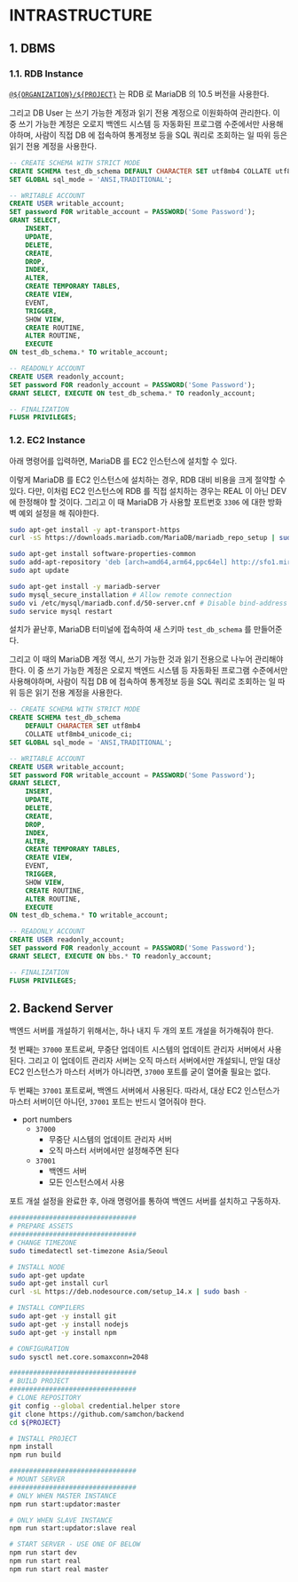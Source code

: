 # INTRASTRUCTURE
## 1. DBMS
### 1.1. RDB Instance
[`@${ORGANIZATION}/${PROJECT}`](https://github.com/samchon/backend) 는 RDB 로 MariaDB 의 10.5 버전을 사용한다.

그리고 DB User 는 쓰기 가능한 계정과 읽기 전용 계정으로 이원화하여 관리한다. 이 중 쓰기 가능한 계정은 오로지 백엔드 시스템 등 자동화된 프로그램 수준에서만 사용해야하며, 사람이 직접 DB 에 접속하여 통계정보 등을 SQL 쿼리로 조회하는 일 따위 등은 읽기 전용 계정을 사용한다.

```sql
-- CREATE SCHEMA WITH STRICT MODE
CREATE SCHEMA test_db_schema DEFAULT CHARACTER SET utf8mb4 COLLATE utf8mb4_unicode_ci;
SET GLOBAL sql_mode = 'ANSI,TRADITIONAL';

-- WRITABLE ACCOUNT
CREATE USER writable_account;
SET password FOR writable_account = PASSWORD('Some Password');
GRANT SELECT, 
    INSERT, 
    UPDATE, 
    DELETE, 
    CREATE, 
    DROP, 
    INDEX, 
    ALTER, 
    CREATE TEMPORARY TABLES, 
    CREATE VIEW, 
    EVENT, 
    TRIGGER, 
    SHOW VIEW, 
    CREATE ROUTINE, 
    ALTER ROUTINE, 
    EXECUTE 
ON test_db_schema.* TO writable_account;

-- READONLY ACCOUNT
CREATE USER readonly_account;
SET password FOR readonly_account = PASSWORD('Some Password');
GRANT SELECT, EXECUTE ON test_db_schema.* TO readonly_account;

-- FINALIZATION
FLUSH PRIVILEGES;
```

### 1.2. EC2 Instance
아래 명령어를 입력하면, MariaDB 를 EC2 인스턴스에 설치할 수 있다. 

이렇게 MariaDB 를 EC2 인스턴스에 설치하는 경우, RDB 대비 비용을 크게 절약할 수 있다. 다만, 이처럼 EC2 인스턴스에 RDB 를 직접 설치하는 경우는 REAL 이 아닌 DEV 에 한정해야 할 것이다. 그리고 이 때 MariaDB 가 사용할 포트번호 `3306` 에 대한 방화벽 예외 설정을 해 줘야한다.

```bash
sudo apt-get install -y apt-transport-https
curl -sS https://downloads.mariadb.com/MariaDB/mariadb_repo_setup | sudo bash

sudo apt-get install software-properties-common
sudo add-apt-repository 'deb [arch=amd64,arm64,ppc64el] http://sfo1.mirrors.digitalocean.com/mariadb/repo/10.5/ubuntu bionic main'
sudo apt update

sudo apt-get install -y mariadb-server
sudo mysql_secure_installation # Allow remote connection
sudo vi /etc/mysql/mariadb.conf.d/50-server.cnf # Disable bind-address
sudo service mysql restart
```

설치가 끝난후, MariaDB 터미널에 접속하여 새 스키마 `test_db_schema` 를 만들어준다. 

그리고 이 때의 MariaDB 계정 역시, 쓰기 가능한 것과 읽기 전용으로 나누어 관리해야 한다. 이 중 쓰기 가능한 계정은 오로지 백엔드 시스템 등 자동화된 프로그램 수준에서만 사용해야하며, 사람이 직접 DB 에 접속하여 통계정보 등을 SQL 쿼리로 조회하는 일 따위 등은 읽기 전용 계정을 사용한다.

```sql
-- CREATE SCHEMA WITH STRICT MODE
CREATE SCHEMA test_db_schema 
    DEFAULT CHARACTER SET utf8mb4 
    COLLATE utf8mb4_unicode_ci;
SET GLOBAL sql_mode = 'ANSI,TRADITIONAL';

-- WRITABLE ACCOUNT
CREATE USER writable_account;
SET password FOR writable_account = PASSWORD('Some Password');
GRANT SELECT, 
    INSERT, 
    UPDATE, 
    DELETE, 
    CREATE, 
    DROP, 
    INDEX, 
    ALTER, 
    CREATE TEMPORARY TABLES, 
    CREATE VIEW, 
    EVENT, 
    TRIGGER, 
    SHOW VIEW, 
    CREATE ROUTINE, 
    ALTER ROUTINE, 
    EXECUTE 
ON test_db_schema.* TO writable_account;

-- READONLY ACCOUNT
CREATE USER readonly_account;
SET password FOR readonly_account = PASSWORD('Some Password');
GRANT SELECT, EXECUTE ON bbs.* TO readonly_account;

-- FINALIZATION
FLUSH PRIVILEGES;
```




## 2. Backend Server
백엔드 서버를 개설하기 위해서는, 하나 내지 두 개의 포트 개설을 허가해줘야 한다.

첫 번째는 `37000` 포트로써, 무중단 업데이트 시스템의 업데이트 관리자 서버에서 사용된다. 그리고 이 업데이트 관리자 서버는 오직 마스터 서버에서만 개설되니, 만일 대상 EC2 인스턴스가 마스터 서버가 아니라면, `37000` 포트를 굳이 열어줄 필요는 없다.

두 번째는 `37001` 포트로써, 백엔드 서버에서 사용된다. 따라서, 대상 EC2 인스턴스가 마스터 서버이던 아니던, `37001` 포트는 반드시 열어줘야 한다.

  - port numbers
    - `37000`
      - 무중단 시스템의 업데이트 관리자 서버
      - 오직 마스터 서버에서만 설정해주면 된다
    - `37001`
      - 백엔드 서버
      - 모든 인스턴스에서 사용

포트 개설 설정을 완료한 후, 아래 명령어를 통하여 백엔드 서버를 설치하고 구동하자.

```bash
################################
# PREPARE ASSETS
################################
# CHANGE TIMEZONE
sudo timedatectl set-timezone Asia/Seoul

# INSTALL NODE
sudo apt-get update
sudo apt-get install curl
curl -sL https://deb.nodesource.com/setup_14.x | sudo bash -

# INSTALL COMPILERS
sudo apt-get -y install git
sudo apt-get -y install nodejs
sudo apt-get -y install npm

# CONFIGURATION
sudo sysctl net.core.somaxconn=2048

################################
# BUILD PROJECT
################################
# CLONE REPOSITORY
git config --global credential.helper store
git clone https://github.com/samchon/backend
cd ${PROJECT}

# INSTALL PROJECT
npm install
npm run build

################################
# MOUNT SERVER
################################
# ONLY WHEN MASTER INSTANCE
npm run start:updator:master

# ONLY WHEN SLAVE INSTANCE
npm run start:updator:slave real

# START SERVER - USE ONE OF BELOW
npm run start dev
npm run start real
npm run start real master
```